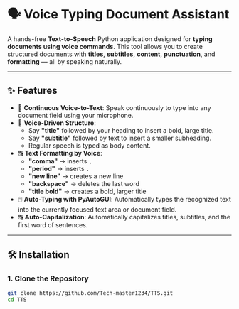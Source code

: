 # 🗣️ Voice Typing Document Assistant

A hands-free **Text-to-Speech** Python application designed for **typing documents using voice commands**. This tool allows you to create structured documents with **titles**, **subtitles**, **content**, **punctuation**, and **formatting** — all by speaking naturally.

---

## ✨ Features

- 🎤 **Continuous Voice-to-Text**: Speak continuously to type into any document field using your microphone.
- 📝 **Voice-Driven Structure**:
  - Say **"title"** followed by your heading to insert a bold, large title.
  - Say **"subtitle"** followed by text to insert a smaller subheading.
  - Regular speech is typed as body content.
- 🔠 **Text Formatting by Voice**:
  - **"comma"** → inserts `,`
  - **"period"** → inserts `.`
  - **"new line"** → creates a new line
  - **"backspace"** → deletes the last word
  - **"title bold"** → creates a bold, larger title
- 🖱️ **Auto-Typing with PyAutoGUI**: Automatically types the recognized text into the currently focused text area or document field.
- 🔠 **Auto-Capitalization**: Automatically capitalizes titles, subtitles, and the first word of sentences.

---

## 🛠️ Installation

### 1. Clone the Repository
```bash
git clone https://github.com/Tech-master1234/TTS.git
cd TTS
